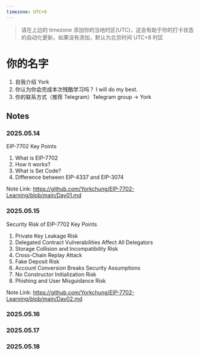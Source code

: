 ```yaml
---
timezone: UTC+8
---
```


> 请在上边的 timezone 添加你的当地时区(UTC)，这会有助于你的打卡状态的自动化更新，如果没有添加，默认为北京时间 UTC+8 时区


# 你的名字

1. 自我介绍 York
2. 你认为你会完成本次残酷学习吗？ I will do my best.
3. 你的联系方式（推荐 Telegram）Telegram group -> York

## Notes

<!-- Content_START -->

### 2025.05.14
EIP-7702
Key Points
1. What is EIP-7702
2. How it works?
3. What is Set Code?
4. Difference between EIP-4337 and EIP-3074

Note Link: https://github.com/Yorkchung/EIP-7702-Learning/blob/main/Day01.md

### 2025.05.15
Security Risk of EIP-7702
Key Points
1. Private Key Leakage Risk
2. Delegated Contract Vulnerabilities Affect All Delegators
3. Storage Collision and Incompatibility Risk
4. Cross-Chain Replay Attack
5. Fake Deposit Risk
6. Account Conversion Breaks Security Assumptions
7. No Constructor Initialization Risk
8. Phishing and User Misguidance Risk

Note Link: https://github.com/Yorkchung/EIP-7702-Learning/blob/main/Day02.md


### 2025.05.16




### 2025.05.17



### 2025.05.18



<!-- Content_END -->
